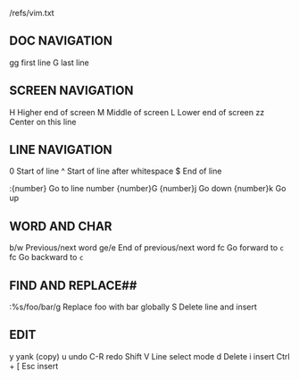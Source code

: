/refs/vim.txt

## DOC NAVIGATION ##
gg				first line
G				last line

## SCREEN NAVIGATION ##
H				Higher end of screen
M				Middle of screen
L				Lower end of screen
zz				Center on this line

## LINE NAVIGATION ##
0				Start of line
^				Start of line after whitespace
$				End of line

:{number}		Go to line number
{number}G
{number}j		Go down 
{number}k		Go up

## WORD AND CHAR ##
b/w				Previous/next word
ge/e			End of previous/next word
fc				Go forward to `c`
fc				Go backward to `c`

## FIND AND REPLACE##
:%s/foo/bar/g   Replace foo with bar globally
S				Delete line and insert

## EDIT ##
y				yank (copy)
u				undo
C-R				redo
Shift V			Line select mode
d				Delete
i       		insert
Ctrl + [		Esc insert

